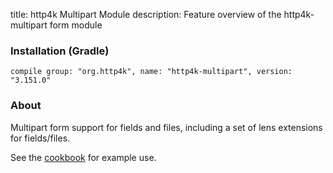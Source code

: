 title: http4k Multipart Module
description: Feature overview of the http4k-multipart form module

### Installation (Gradle)
```compile group: "org.http4k", name: "http4k-multipart", version: "3.151.0"```

### About

Multipart form support for fields and files, including a set of lens extensions for fields/files.

See the [cookbook](/cookbook/multipart_forms/) for example use.
